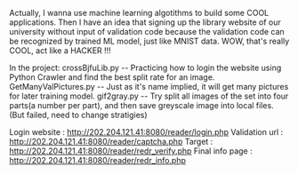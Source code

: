 Actually, I wanna use machine learning algotithms to build some COOL applications. Then I have an idea that signing up the library website of our university without input of validation code because the validation code can be recognized by trained ML model, just like MNIST data. WOW, that's really COOL, act like a HACKER !!!

In the project:
crossBjfuLib.py -- Practicing how to login the website using Python Crawler and find the best split rate for an image.
GetManyValPictures.py -- Just as it's name implied, it will get many pictures for later training model.
gif2gray.py -- Try split all images of the set into four parts(a number per part), and then save greyscale image into local files. (But failed, need to change stratigies)

Login website : http://202.204.121.41:8080/reader/login.php
Validation url : http://202.204.121.41:8080/reader/captcha.php
Target : http://202.204.121.41:8080/reader/redr_verify.php
Final info page : http://202.204.121.41:8080/reader/redr_info.php